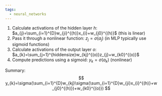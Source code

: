 ```yaml
---
tags:
  - neural_networks
---
```

1. Calculate activations of the hidden layer $h$: $a_{j}=\sum_{i=1}^{D}w_{ji}^{(h)}x_{i}+w_{j0}^{(h)}$ (this is linear)
2. Pass it through a nonlinear function: $z_{j}=\sigma(a_{j})$ (in MLP typically use sigmoid functions)
3. Calculate activations of the output layer $o$: $a_{k}=\sum_{j=1}^{hiddensize}w_{kj}^{(o)}z_{j}+w_{k0}^{(o)}$
4. Compute predictions using a sigmoid: $y_{k}=\sigma(a_{k})$ (nonlinear)

Summary:
$$
y_{k}=\sigma(\sum_{i=1}^{D}w_{kj}\sigma(\sum_{i=1}^{D}w_{ji}x_{i}^{(h)}+w_{j0}^{(h)})+w_{k0}^{(o)})
$$

